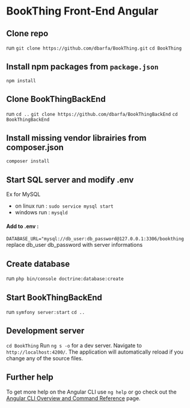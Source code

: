 # BookThing Front-End Angular

## Clone repo

run `git clone https://github.com/dbarfa/BookThing.git`
`cd BookThing`

## Install npm packages from `package.json`

`npm install`

## Clone BookThingBackEnd
run 
`cd ..`
`git clone https://github.com/dbarfa/BookThingBackEnd`
`cd BookThingBackEnd`
## Install missing vendor librairies from composer.json
`composer install`

## Start SQL server and modify .env
Ex for MySQL
- on linux run :
`sudo service mysql start`
- windows run : 
`mysqld`

#### Add to .env :
`DATABASE_URL="mysql://db_user:db_password@127.0.0.1:3306/bookthing`
replace db_user db_password with server informations

## Create database
run `php bin/console doctrine:database:create`

## Start BookThingBackEnd
run `symfony server:start`
`cd ..`
## Development server
`cd BookThing`
Run `ng s -o` for a dev server. Navigate to `http://localhost:4200/`. The application will automatically reload if you change any of the source files.

## Further help

To get more help on the Angular CLI use `ng help` or go check out the [Angular CLI Overview and Command Reference](https://angular.io/cli) page.
